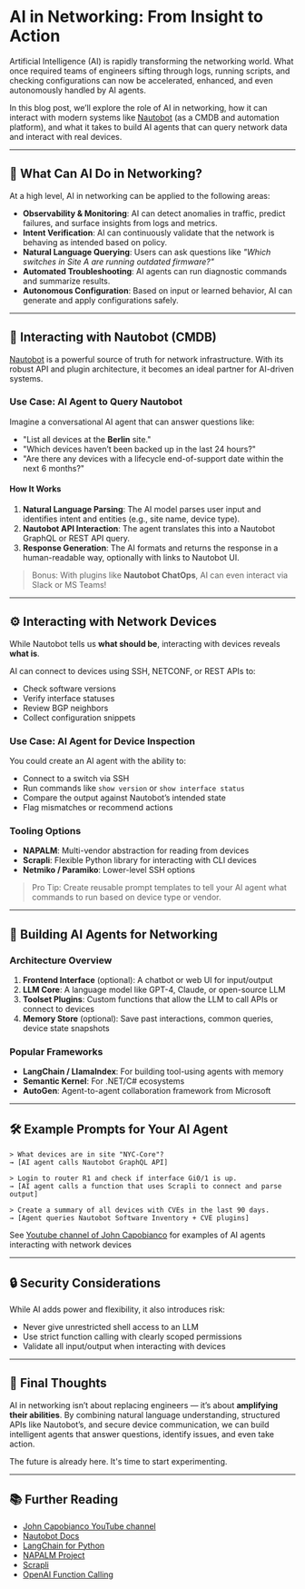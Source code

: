 # AI in Networking: From Insight to Action

Artificial Intelligence (AI) is rapidly transforming the networking world. What once required teams of engineers sifting through logs, running scripts, and checking configurations can now be accelerated, enhanced, and even autonomously handled by AI agents.

In this blog post, we’ll explore the role of AI in networking, how it can interact with modern systems like [Nautobot](https://nautobot.com/) (as a CMDB and automation platform), and what it takes to build AI agents that can query network data and interact with real devices.

---

## 🤖 What Can AI Do in Networking?

At a high level, AI in networking can be applied to the following areas:

- **Observability & Monitoring**: AI can detect anomalies in traffic, predict failures, and surface insights from logs and metrics.
- **Intent Verification**: AI can continuously validate that the network is behaving as intended based on policy.
- **Natural Language Querying**: Users can ask questions like _"Which switches in Site A are running outdated firmware?"_
- **Automated Troubleshooting**: AI agents can run diagnostic commands and summarize results.
- **Autonomous Configuration**: Based on input or learned behavior, AI can generate and apply configurations safely.

---

## 🔗 Interacting with Nautobot (CMDB)

[Nautobot](https://github.com/nautobot/nautobot) is a powerful source of truth for network infrastructure. With its robust API and plugin architecture, it becomes an ideal partner for AI-driven systems.

### Use Case: AI Agent to Query Nautobot

Imagine a conversational AI agent that can answer questions like:

- "List all devices at the **Berlin** site."
- "Which devices haven’t been backed up in the last 24 hours?"
- "Are there any devices with a lifecycle end-of-support date within the next 6 months?"

#### How It Works

1. **Natural Language Parsing**: The AI model parses user input and identifies intent and entities (e.g., site name, device type).
2. **Nautobot API Interaction**: The agent translates this into a Nautobot GraphQL or REST API query.
3. **Response Generation**: The AI formats and returns the response in a human-readable way, optionally with links to Nautobot UI.

> Bonus: With plugins like **Nautobot ChatOps**, AI can even interact via Slack or MS Teams!

---

## ⚙️ Interacting with Network Devices

While Nautobot tells us **what should be**, interacting with devices reveals **what is**.

AI can connect to devices using SSH, NETCONF, or REST APIs to:

- Check software versions
- Verify interface statuses
- Review BGP neighbors
- Collect configuration snippets

### Use Case: AI Agent for Device Inspection

You could create an AI agent with the ability to:

- Connect to a switch via SSH
- Run commands like `show version` or `show interface status`
- Compare the output against Nautobot’s intended state
- Flag mismatches or recommend actions

### Tooling Options

- **NAPALM**: Multi-vendor abstraction for reading from devices
- **Scrapli**: Flexible Python library for interacting with CLI devices
- **Netmiko / Paramiko**: Lower-level SSH options

> Pro Tip: Create reusable prompt templates to tell your AI agent what commands to run based on device type or vendor.

---

## 🧠 Building AI Agents for Networking

### Architecture Overview

1. **Frontend Interface** (optional): A chatbot or web UI for input/output
2. **LLM Core**: A language model like GPT-4, Claude, or open-source LLM
3. **Toolset Plugins**: Custom functions that allow the LLM to call APIs or connect to devices
4. **Memory Store** (optional): Save past interactions, common queries, device state snapshots

### Popular Frameworks

- **LangChain / LlamaIndex**: For building tool-using agents with memory
- **Semantic Kernel**: For .NET/C# ecosystems
- **AutoGen**: Agent-to-agent collaboration framework from Microsoft

---

## 🛠 Example Prompts for Your AI Agent

```text
> What devices are in site "NYC-Core"?
→ [AI agent calls Nautobot GraphQL API]

> Login to router R1 and check if interface Gi0/1 is up.
→ [AI agent calls a function that uses Scrapli to connect and parse output]

> Create a summary of all devices with CVEs in the last 90 days.
→ [Agent queries Nautobot Software Inventory + CVE plugins]

```
See [Youtube channel of John Capobianco](https://www.youtube.com/@johncapobianco2527) for examples of AI agents interacting with network devices


---

## 🔒 Security Considerations

While AI adds power and flexibility, it also introduces risk:

- Never give unrestricted shell access to an LLM
- Use strict function calling with clearly scoped permissions
- Validate all input/output when interacting with devices

---

## 🧩 Final Thoughts

AI in networking isn’t about replacing engineers — it’s about **amplifying their abilities**. By combining natural language understanding, structured APIs like Nautobot’s, and secure device communication, we can build intelligent agents that answer questions, identify issues, and even take action.

The future is already here. It's time to start experimenting.

---

## 📚 Further Reading
- [John Capobianco YouTube channel](https://www.youtube.com/@johncapobianco2527)
- [Nautobot Docs](https://docs.nautobot.com/)
- [LangChain for Python](https://python.langchain.com/)
- [NAPALM Project](https://github.com/napalm-automation/napalm)
- [Scrapli](https://github.com/carlmontanari/scrapli)
- [OpenAI Function Calling](https://platform.openai.com/docs/guides/function-calling)